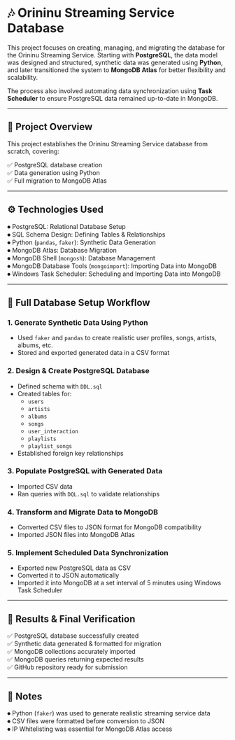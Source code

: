 # 🎶 Orininu Streaming Service Database

This project focuses on creating, managing, and migrating the database for the Orininu Streaming Service. Starting with **PostgreSQL**, the data model was designed and structured, synthetic data was generated using **Python**, and later transitioned the system to **MongoDB Atlas** for better flexibility and scalability.

The process also involved automating data synchronization using **Task Scheduler** to ensure PostgreSQL data remained up-to-date in MongoDB.

---

## 📌 Project Overview

This project establishes the Orininu Streaming Service database from scratch, covering:

✅ PostgreSQL database creation  
✅ Data generation using Python  
✅ Full migration to MongoDB Atlas  

---

## ⚙️ Technologies Used

 ⏺ PostgreSQL: Relational Database Setup  
 ⏺ SQL Schema Design: Defining Tables & Relationships  
 ⏺ Python (`pandas`, `faker`): Synthetic Data Generation  
 ⏺ MongoDB Atlas: Database Migration  
 ⏺ MongoDB Shell (`mongosh`): Database Management  
 ⏺ MongoDB Database Tools (`mongoimport`): Importing Data into MongoDB  
 ⏺ Windows Task Scheduler: Scheduling and Importing Data into MongoDB  

---

## 🔄 Full Database Setup Workflow

### 1. Generate Synthetic Data Using Python

- Used `faker` and `pandas` to create realistic user profiles, songs, artists, albums, etc.  
- Stored and exported generated data in a CSV format  

### 2. Design & Create PostgreSQL Database

- Defined schema with `DDL.sql`  
- Created tables for:
  - `users`
  - `artists`
  - `albums`
  - `songs`
  - `user_interaction`
  - `playlists`
  - `playlist_songs`  
- Established foreign key relationships  

### 3. Populate PostgreSQL with Generated Data

- Imported CSV data  
- Ran queries with `DQL.sql` to validate relationships  

### 4. Transform and Migrate Data to MongoDB

- Converted CSV files to JSON format for MongoDB compatibility  
- Imported JSON files into MongoDB Atlas  

### 5. Implement Scheduled Data Synchronization

- Exported new PostgreSQL data as CSV  
- Converted it to JSON automatically  
- Imported it into MongoDB at a set interval of 5 minutes using Windows Task Scheduler  

---

## 📄 Results & Final Verification

✅ PostgreSQL database successfully created  
✅ Synthetic data generated & formatted for migration  
✅ MongoDB collections accurately imported  
✅ MongoDB queries returning expected results  
✅ GitHub repository ready for submission  

---

## 📝 Notes

 ⏺ Python (`faker`) was used to generate realistic streaming service data  
 ⏺ CSV files were formatted before conversion to JSON  
 ⏺ IP Whitelisting was essential for MongoDB Atlas access  
